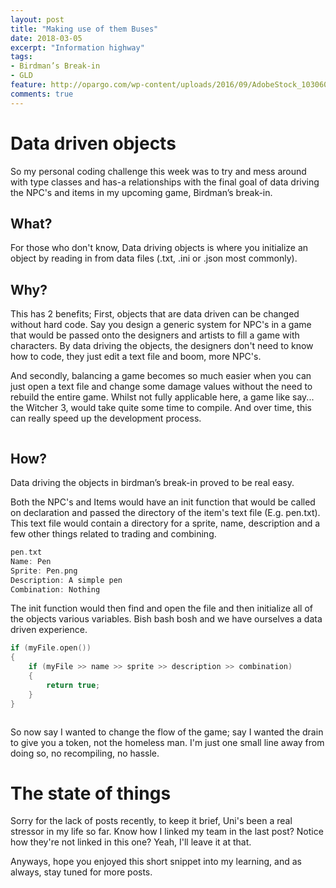 ```yaml
---
layout: post
title: "Making use of them Buses"
date: 2018-03-05
excerpt: "Information highway"
tags:
- Birdman’s Break-in
- GLD
feature: http://opargo.com/wp-content/uploads/2016/09/AdobeStock_103060701-1140x560.jpeg
comments: true
---
```

# Data driven objects
So my personal coding challenge this week was to try and mess around with type classes and has-a relationships with the final goal of data driving the NPC's and items in my upcoming game, Birdman’s break-in. 

## What?
For those who don't know, Data driving objects is where you initialize an object by reading in from data files (.txt, .ini or .json most commonly). 
## Why?
This has 2 benefits;
First, objects that are data driven can be changed without hard code. Say you design a generic system for NPC's in a game that would be passed onto the designers and artists to fill a game with characters. By data driving the objects, the designers don't need to know how to code, they just edit a text file and boom, more NPC's.

And secondly, balancing a game becomes so much easier when you can just open a text file and change some damage values without the need to rebuild the entire game. Whilst not fully applicable here, a game like say... the Witcher 3, would take quite some time to compile. And over time, this can really speed up the development process.

<img scr="../assets/img/birdman1.png">

## How?
Data driving the objects in birdman’s break-in proved to be real easy.
<img scr="http://i0.kym-cdn.com/entries/icons/original/000/021/807/4d7.png">

Both the NPC's and Items would have an init function that would be called on declaration and passed the directory of the item's text file (E.g. pen.txt).
This text file would contain a directory for a sprite, name, description and a few other things related to trading and combining.

```C++
pen.txt
Name: Pen
Sprite: Pen.png
Description: A simple pen
Combination: Nothing
```

The init function would then find and open the file and then initialize all of the objects various variables. Bish bash bosh and we have ourselves a data driven experience.

```C++
if (myFile.open())
{
    if (myFile >> name >> sprite >> description >> combination)
    {
        return true;
    }
}
```

<img scr="../assets/img/birdman2.png">

So now say I wanted to change the flow of the game; say I wanted the drain to give you a token, not the homeless man. I'm just one small line away from doing so, no recompiling, no hassle.

# The state of things
Sorry for the lack of posts recently, to keep it brief, Uni's been a real stressor in my life so far. Know how I linked my team in the last post? Notice how they're not linked in this one? Yeah, I'll leave it at that.

Anyways, hope you enjoyed this short snippet into my learning, and as always, stay tuned for more posts.